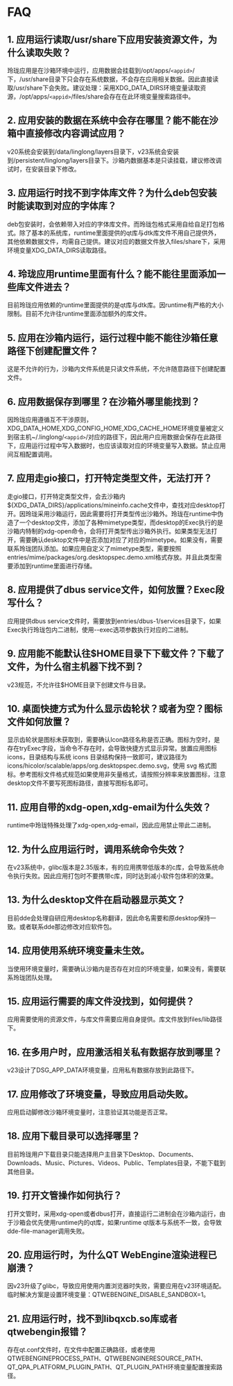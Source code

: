 # FAQ

## 1. 应用运行读取/usr/share下应用安装资源文件，为什么读取失败？

玲珑应用是在沙箱环境中运行，应用数据会挂载到/opt/apps/`<appid>`/下，/usr/share目录下只会存在系统数据，不会存在应用相关数据。因此直接读取/usr/share下会失败。建议处理：采用XDG_DATA_DIRS环境变量读取资源，/opt/apps/`<appid>`/files/share会存在在此环境变量搜索路径中。

## 2. 应用安装的数据在系统中会存在哪里？能不能在沙箱中直接修改内容调试应用？

v20系统会安装到/data/linglong/layers目录下，v23系统会安装到/persistent/linglong/layers目录下。沙箱内数据基本是只读挂载，建议修改调试时，在安装目录下修改。

## 3. 应用运行时找不到字体库文件？为什么deb包安装时能读取到对应的字体库？

deb包安装时，会依赖带入对应的字体库文件。而玲珑包格式采用自给自足打包格式。除了基本的系统库，runtime里面提供的qt库与dtk库文件不用自己提供外，其他依赖数据文件，均需自己提供。建议对应的数据文件放入files/share下，采用环境变量XDG_DATA_DIRS读取路径。

## 4. 玲珑应用runtime里面有什么？能不能往里面添加一些库文件进去？

目前玲珑应用依赖的runtime里面提供的是qt库与dtk库。因runtime有严格的大小限制。目前不允许往runtime里面添加额外的库文件。

## 5. 应用在沙箱内运行，运行过程中能不能往沙箱任意路径下创建配置文件？

这是不允许的行为，沙箱内文件系统是只读文件系统，不允许随意路径下创建配置文件。

## 6. 应用数据保存到哪里？在沙箱外哪里能找到？

因玲珑应用遵循互不干涉原则，XDG_DATA_HOME,XDG_CONFIG_HOME,XDG_CACHE_HOME环境变量被定义到宿主机~/.linglong/`<appid>`/对应的路径下，因此用户应用数据会保存在此路径下，应用运行过程中写入数据时，也应该读取对应的环境变量写入数据。禁止应用间互相配置调用。

## 7. 应用走gio接口，打开特定类型文件，无法打开？

走gio接口，打开特定类型文件，会去沙箱内${XDG_DATA_DIRS}/applications/mineinfo.cache文件中，查找对应desktop打开。因玲珑采用沙箱运行，因此需要将打开类型传出沙箱外。玲珑在runtime中伪造了一个desktop文件，添加了各种mimetype类型，而desktop的Exec执行的是沙箱内特制的xdg-open命令，会将打开类型传出沙箱外执行。如果类型无法打开，需要确认desktop文件中是否添加对应了对应的mimetype。如果没有，需要联系玲珑团队添加。如果应用自定义了mimetype类型，需要按照entries/mime/packages/org.desktopspec.demo.xml格式存放。并且此类型需要添加到runtime里面进行存储。

## 8. 应用提供了dbus service文件，如何放置？Exec段写什么？

应用提供dbus service文件时，需要放到entries/dbus-1/services目录下，如果Exec执行玲珑包内二进制，使用--exec选项参数执行对应的二进制。

## 9. 应用能不能默认往$HOME目录下下载文件？下载了文件，为什么宿主机器下找不到？

v23规范，不允许往$HOME目录下创建文件与目录。

## 10. 桌面快捷方式为什么显示齿轮状？或者为空？图标文件如何放置？

显示齿轮状是图标未获取到，需要确认Icon路径名称是否正确。图标为空时，是存在tryExec字段，当命令不存在时，会导致快捷方式显示异常。放置应用图标 icons，目录结构与系统 icons 目录结构保持一致即可，建议路径为 icons/hicolor/scalable/apps/org.desktopspec.demo.svg，使用 svg 格式图标。参考图标文件格式规范如果使用非矢量格式，请按照分辨率来放置图标，注意desktop文件不要写死图标路径，直接写图标名即可。

## 11. 应用自带的xdg-open,xdg-email为什么失效？

runtime中玲珑特殊处理了xdg-open,xdg-email，因此应用禁止带此二进制。

## 12. 为什么应用运行时，调用系统命令失效？

在v23系统中，glibc版本是2.35版本，有的应用携带低版本的c库，会导致系统命令执行失败。因此应用打包时不要携带c库，同时达到减小软件包体积的效果。

## 13. 为什么desktop文件在启动器显示英文？

目前dde会处理自研应用desktop名称翻译，因此命名需要和原desktop保持一致。或者联系dde那边修改对应软件包。

## 14. 应用使用系统环境变量未生效。

当使用环境变量时，需要确认沙箱内是否存在对应的环境变量，如果没有，需要联系玲珑团队处理。

## 15. 应用运行需要的库文件没找到，如何提供？

应用需要使用的资源文件，与库文件需要应用自身提供。库文件放到files/lib路径下。

## 16. 在多用户时，应用激活相关私有数据存放到哪里？

v23设计了DSG_APP_DATA环境变量，应用私有数据存放到此路径下。

## 17. 应用修改了环境变量，导致应用启动失败。

应用启动脚修改沙箱环境变量时，注意验证其功能是否正常。

## 18. 应用下载目录可以选择哪里？

目前玲珑用户下载目录只能选择用户主目录下Desktop、Documents、Downloads、Music、Pictures、Videos、Public、Templates目录，不能下载到其他目录。

## 19. 打开文管操作如何执行？

打开文管时，采用xdg-open或者dbus打开，直接运行二进制会在沙箱内运行，由于沙箱会优先使用runtime内的qt库，如果runtime qt版本与系统不一致，会导致dde-file-manager调用失败。

## 20. 应用运行时，为什么QT WebEngine渲染进程已崩溃？

因v23升级了glibc，导致应用使用内置浏览器时失败，需要应用在v23环境适配。临时解决方案是设置环境变量：QTWEBENGINE_DISABLE_SANDBOX=1。
## 21. 应用运行时，找不到libqxcb.so库或者qtwebengin报错？
存在qt.conf文件时，在文件中配置正确路径，或者使用QTWEBENGINEPROCESS_PATH、QTWEBENGINERESOURCE_PATH、QT_QPA_PLATFORM_PLUGIN_PATH、QT_PLUGIN_PATH环境变量配置搜索路径。